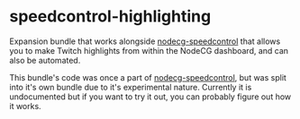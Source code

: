 # speedcontrol-highlighting

Expansion bundle that works alongside [nodecg-speedcontrol](https://github.com/speedcontrol/nodecg-speedcontrol) that allows you to make Twitch highlights from within the NodeCG dashboard, and can also be automated.

This bundle's code was once a part of [nodecg-speedcontrol](https://github.com/speedcontrol/nodecg-speedcontrol), but was split into it's own bundle due to it's experimental nature. Currently it is undocumented but if you want to try it out, you can probably figure out how it works.
